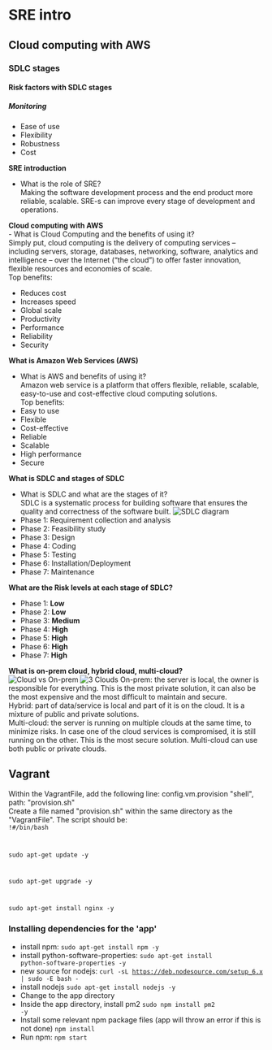 # SRE intro
## Cloud computing with AWS
### SDLC stages
#### Risk factors with SDLC stages
##### Monitoring

- Ease of use
- Flexibility
- Robustness
- Cost

**SRE introduction**
- What is the role of SRE?<br/>
Making the software development process and the end product more reliable, scalable. SRE-s can improve every stage of development and operations.


**Cloud computing with AWS** <br/> - What is Cloud Computing and the benefits of using it?<br/> Simply put, cloud computing is the delivery of computing services – including servers, storage, databases, 
networking, software, analytics and intelligence – over the Internet (“the cloud”) to offer faster innovation, flexible resources and economies of scale. <br/>Top benefits:
- Reduces cost
- Increases speed 
- Global scale
- Productivity
- Performance
- Reliability
- Security

**What is Amazon Web Services (AWS)**
- What is AWS and benefits of using it? <br/>
Amazon web service is a platform that offers flexible, reliable, scalable, easy-to-use and cost-effective cloud computing solutions. <br/>
Top benefits: <br/>
- Easy to use
- Flexible
- Cost-effective
- Reliable
- Scalable
- High performance
- Secure


**What is SDLC and stages of SDLC**
- What is SDLC and what are the stages of it? <br/>
SDLC is a systematic process for building software that ensures the quality and correctness of the software built.
![SDLC diagram](https://miro.medium.com/max/2500/0*qZ1JOnVpPokvnr69.jpg)
- Phase 1: Requirement collection and analysis
- Phase 2: Feasibility study
- Phase 3: Design
- Phase 4: Coding
- Phase 5: Testing
- Phase 6: Installation/Deployment
- Phase 7: Maintenance

**What are the Risk levels at each stage of SDLC?**
- Phase 1:  **Low**
- Phase 2:  **Low**
- Phase 3:  **Medium**
- Phase 4:  **High**
- Phase 5:  **High**
- Phase 6:  **High**
- Phase 7:  **High**


**What is on-prem cloud, hybrid cloud, multi-cloud?** <br/>
![Cloud vs On-prem](https://cdn2.hubspot.net/hubfs/2295024/blog-images/Cloud%20Vs%20On%20Premises.jpg)
![3 Clouds](https://miro.medium.com/max/1066/1*LRFaWc35HsUyKikmrzD9qw.png)
On-prem: the server is local, the owner is responsible for everything. This is the most private solution, it can also be the most expensive and the most difficult to maintain and secure.<br/>
Hybrid: part of data/service is local and part of it is on the cloud. It is a mixture of public and private solutions. <br/>
Multi-cloud: the server is running on multiple clouds at the same time, to minimize risks. In case one of the cloud services is compromised, it is still running on the other. This is the most secure solution. Multi-cloud can use both public or private clouds.

## Vagrant

Within the VagrantFile, add the following line:
config.vm.provision "shell", path: "provision.sh" <br/>
Create a file named "provision.sh" within the same directory as the "VagrantFile". The script should be:<br/>
<code>!#/bin/bash

sudo apt-get update -y

sudo apt-get upgrade -y

sudo apt-get install nginx -y</code>

### Installing dependencies for the 'app'

- install npm: <code>sudo apt-get install npm -y</code>
- install python-software-properties: <code>sudo apt-get install python-software-properties -y</code>
- new source for nodejs: <code>curl -sL https://deb.nodesource.com/setup_6.x | sudo -E bash -</code>
- install nodejs <code>sudo apt-get install nodejs -y</code>
- Change to the app directory
- Inside the app directory, install pm2 <code>sudo npm install pm2 -y</code>
- Install some relevant npm package files (app will throw an error if this is not done) <code>npm install</code>
- Run npm: <code>npm start</code>
